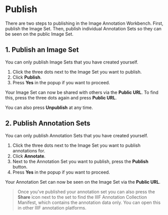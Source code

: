 # Publish

There are two steps to publishing in the Image Annotation Workbench. First, publish the Image Set. Then, publish individual Annotation Sets so they can be seen on the public Image Set.

## 1. Publish an Image Set

You can only publish Image Sets that you have created yourself.

1.	Click the three dots next to the Image Set you want to publish.
2.	Click **Publish**.
3.	Press **Yes** in the popup if you want to proceed.

Your Image Set can now be shared with others via the **Public URL**. To find this, press the three dots again and press **Public URL**.

You can also press **Unpublish** at any time.

## 2. Publish Annotation Sets

You can only publish Annotation Sets that you have created yourself.

1.	Click the three dots next to the Image Set you want to publish annotations for.
2.	Click **Annotate**.
3.	Next to the Annotation Set you want to publish, press the **Publish** button.
4.	Press **Yes** in the popup if you want to proceed.

Your Annotation Set can now be seen on the Image Set via the **Public URL**.

> Once you've published your annotation set you can also press the **Share** icon next to the set to find the IIIF Annotation Collection Manifest, which contains the annotation data only. You can open this in other IIIF annotation platforms. 
